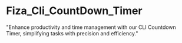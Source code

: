 # Fiza_Cli_CountDown_Timer
"Enhance productivity and time management with our CLI Countdown Timer, simplifying tasks with precision and efficiency."

